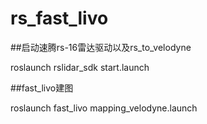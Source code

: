 # rs_fast_livo
##启动速腾rs-16雷达驱动以及rs_to_velodyne

roslaunch rslidar_sdk start.launch

##fast_livo建图

roslaunch fast_livo mapping_velodyne.launch
